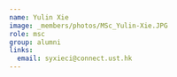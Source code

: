 ```yaml
---
name: Yulin Xie
image: _members/photos/MSc_Yulin-Xie.JPG
role: msc
group: alumni
links:
  email: syxieci@connect.ust.hk
---
```


